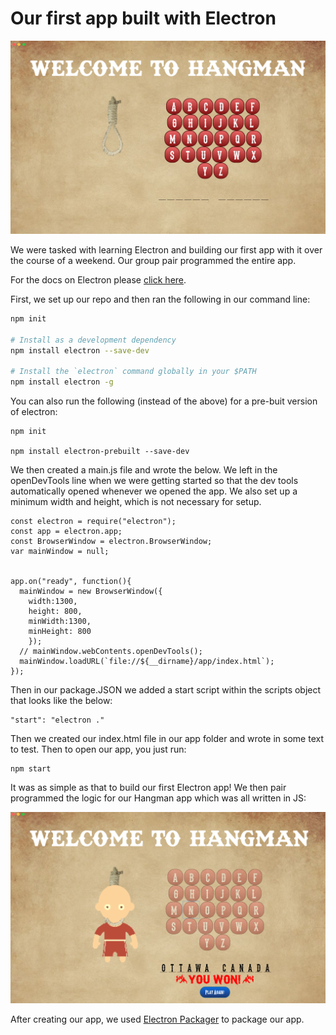 # Our first app built with Electron
![photoOfOurApp](images/startOfGame.png)

We were tasked with learning Electron and building our first app with it over the course of a weekend. Our group pair programmed the entire app.

For the docs on Electron please [click here](https://github.com/electron/electron).


First, we set up our repo and then ran the following in our command line: 

```sh
npm init

# Install as a development dependency
npm install electron --save-dev

# Install the `electron` command globally in your $PATH
npm install electron -g
```

You can also run the following (instead of the above) for a pre-buit version of electron:

```
npm init

npm install electron-prebuilt --save-dev
```

We then created a main.js file and wrote the below. We left in the openDevTools line when we were getting started so that the dev tools automatically opened whenever we opened the app. We also set up a minimum width and height, which is not necessary for setup.

```
const electron = require("electron");
const app = electron.app;
const BrowserWindow = electron.BrowserWindow;
var mainWindow = null;


app.on("ready", function(){
  mainWindow = new BrowserWindow({
    width:1300,
    height: 800,
    minWidth:1300,
    minHeight: 800
    });
  // mainWindow.webContents.openDevTools();
  mainWindow.loadURL(`file://${__dirname}/app/index.html`);
});
```

Then in our package.JSON we added a start script within the scripts object that looks like the below:

```
"start": "electron ."
```

Then we created our index.html file in our app folder and wrote in some text to test.
Then to open our app, you just run:
```
npm start
```

It was as simple as that to build our first Electron app! We then pair programmed the logic for our Hangman app which was all written in JS:


![photoOfOurApp](images/winningGame.png)

After creating our app, we used [Electron Packager](https://github.com/electron-userland/electron-packager) to package our app. 



